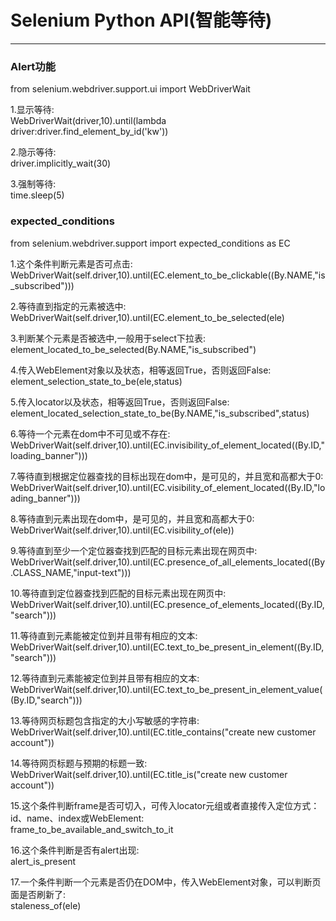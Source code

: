Selenium Python API(智能等待)
==========
***********************    


### Alert功能  

from selenium.webdriver.support.ui import WebDriverWait

1.显示等待:  
WebDriverWait(driver,10).until(lambda driver:driver.find_element_by_id('kw'))

2.隐示等待:  
driver.implicitly_wait(30)

3.强制等待:  
time.sleep(5)


### expected_conditions  

from selenium.webdriver.support import expected_conditions as EC

1.这个条件判断元素是否可点击:  
WebDriverWait(self.driver,10).until(EC.element\_to\_be\_clickable((By.NAME,"is_subscribed")))


2.等待直到指定的元素被选中:  
WebDriverWait(self.driver,10).until(EC.element\_to\_be\_selected(ele)

3.判断某个元素是否被选中,一般用于select下拉表:  
element\_located\_to\_be\_selected(By.NAME,"is_subscribed")

4.传入WebElement对象以及状态，相等返回True，否则返回False:  
element\_selection\_state\_to\_be(ele,status)  

5.传入locator以及状态，相等返回True，否则返回False:  
element\_located\_selection\_state\_to\_be(By.NAME,"is_subscribed",status)

6.等待一个元素在dom中不可见或不存在:  
WebDriverWait(self.driver,10).until(EC.invisibility\_of\_element\_located((By.ID,"loading_banner")))

7.等待直到根据定位器查找的目标出现在dom中，是可见的，并且宽和高都大于0:  
WebDriverWait(self.driver,10).until(EC.visibility\_of\_element\_located((By.ID,"loading_banner")))

8.等待直到元素出现在dom中，是可见的，并且宽和高都大于0:  
WebDriverWait(self.driver,10).until(EC.visibility_of(ele))

9.等待直到至少一个定位器查找到匹配的目标元素出现在网页中:  
WebDriverWait(self.driver,10).until(EC.presence\_of\_all\_elements\_located((By.CLASS_NAME,"input-text")))

10.等待直到定位器查找到匹配的目标元素出现在网页中:  
WebDriverWait(self.driver,10).until(EC.presence\_of\_elements\_located((By.ID,"search")))

11.等待直到元素能被定位到并且带有相应的文本:  
WebDriverWait(self.driver,10).until(EC.text\_to\_be\_present\_in\_element((By.ID,"search")))

12.等待直到元素能被定位到并且带有相应的文本:  
WebDriverWait(self.driver,10).until(EC.text\_to\_be\_present\_in\_element_value((By.ID,"search")))

13.等待网页标题包含指定的大小写敏感的字符串:  
WebDriverWait(self.driver,10).until(EC.title_contains("create new customer account"))

14.等待网页标题与预期的标题一致:  
WebDriverWait(self.driver,10).until(EC.title_is("create new customer account"))

15.这个条件判断frame是否可切入，可传入locator元组或者直接传入定位方式：id、name、index或WebElement:  
frame\_to\_be\_available\_and\_switch\_to\_it

16.这个条件判断是否有alert出现:  
alert\_is\_present 

17.一个条件判断一个元素是否仍在DOM中，传入WebElement对象，可以判断页面是否刷新了:  
staleness_of(ele)